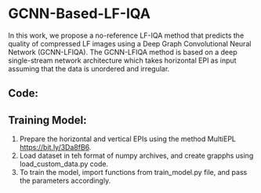 # GCNN-Based-LF-IQA
In this work, we propose a no-reference LF-IQA method that predicts the quality of compressed LF images using a Deep Graph Convolutional Neural Network (GCNN-LFIQA). The GCNN-LFIQA method is based on a deep single-stream network architecture which takes horizontal EPI as input assuming that the data is unordered and irregular.

## Code:
## Training Model:
1. Prepare the horizontal and vertical EPIs using the method MultiEPL https://bit.ly/3Da8fB6.
2. Load dataset in teh format of numpy archives, and create grapphs using load_custom_data.py code.
3. To train the model, import functions from train_model.py file, and pass the parameters accordingly.
